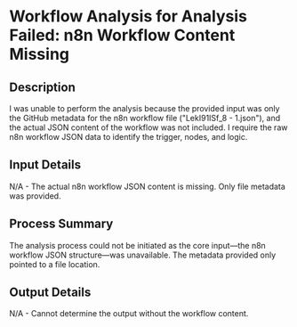 # Workflow Analysis for Analysis Failed: n8n Workflow Content Missing

## Description
I was unable to perform the analysis because the provided input was only the GitHub metadata for the n8n workflow file ("LekI91ISf_8 - 1.json"), and the actual JSON content of the workflow was not included. I require the raw n8n workflow JSON data to identify the trigger, nodes, and logic.

## Input Details
N/A - The actual n8n workflow JSON content is missing. Only file metadata was provided.

## Process Summary
The analysis process could not be initiated as the core input—the n8n workflow JSON structure—was unavailable. The metadata provided only pointed to a file location.

## Output Details
N/A - Cannot determine the output without the workflow content.
